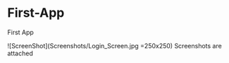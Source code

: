 # First-App
First App

![ScreenShot](Screenshots/Login_Screen.jpg =250x250)
Screenshots are attached
